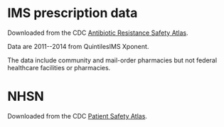 # IMS prescription data

Downloaded from the CDC [Antibiotic Resistance Safety Atlas](https://gis.cdc.gov/grasp/PSA/indexAU.html).

Data are 2011--2014 from QuintilesIMS Xponent.

The data include community and mail-order pharmacies but not federal healthcare facilities or pharmacies.

# NHSN

Downloaded from the CDC [Patient Safety Atlas](https://gis.cdc.gov/grasp/PSA/AboutTheData.html).
